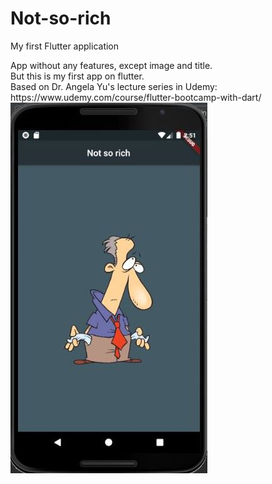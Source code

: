 # Not-so-rich
My first Flutter application
<p>
  App without any features, except image and title.<br>
But this is my first app on flutter.<br>
Based on Dr. Angela Yu's lecture series in Udemy:<br>
  https://www.udemy.com/course/flutter-bootcamp-with-dart/
  <br>
  <img src="https://github.com/maoz-grossman/Not-so-rich/blob/main/images/phone.JPG?raw=true">
  </p> 
